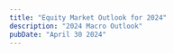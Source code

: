 ```yaml
---
title: "Equity Market Outlook for 2024"
description: "2024 Macro Outlook"
pubDate: "April 30 2024"
---
```


<!-- "The winner takes it all, the loser has to fall" - these are the lyrics of an award winning track by Swedish popgroup ABBA. Ironically, this is exactly what is manifesting in the equities space as we speak. The Magnificent 7 are getting a huge bid while the remaining 400+ laggards of the S&P 500 are left for dead. 

![Ex-Mag7](../../../public/ex-mag7.png)

It outcome really isn't that surprising given that big-tech have tons of cash of their balance sheet, and generate huge FCF that they wouldn't be affected by the large increase in borrowing costs. Besides, the MAG7 valuations are pretty much justified as of now - the strong demand for their AI productivity offerings and their efforts in cutting costs and reallocating capital to their core businesses, translates to increased earnings of their bottom-line. Nvidia($NVDA) being the one selling the pick-axe in a gold rush, has reaped all the benefits. 
The demand for NVIDIA's GPU chips has surged beyond their traditional strongholds in gaming, now penetrating an array of sectors, including data centers, the automotive industry, robotics, industrial digitization, and enterprise GEN-AI solutions. The most cash-rich tech giants such as Meta, Microsoft, Apple, Tesla, X, Tencent, Alibaba, are all procuring NVIDIA GPUs. Notably, Meta, as per CEO Mark Zuckerberg's announcement, [plans to acquire 350k H100 GPUs](https://uk.pcmag.com/ai/150532/zuckerbergs-meta-is-spending-billions-to-buy-350000-nvidia-h100-gpus), amounting to a total capital expenditure of $10.5 billion, which would flow to the top line of Nvidia.

The question to prompt the careful-minded investor is this : In the midst of insurmountable hype and momentum around the equities related to **AI** (of which the underlying mechanisms are simply a combination of mathematics and computation), would it be wise to now hop on the hype-train and ride it out to the rumored promise-land ? Or should the diligent-investor look for stocks that have been **impaired in terms of their price**, of which's downturn was further amplified by the Federal Reserve's quickest tightening cycle in decades, but which fundamentals are sound and have a management team that are diligently executing their turnaround plan to get the impaired parts of the business fixed ? 

The point i'm trying to make is that you don't have to take on all battles for the sake of conflating your ego. You don't have to participate or have an opinion in every hot stock. No one really knows what is the Total Addressable Market of GPUs. If anything, you should be worried when sell-side talking heads, with little to no background in technology, are all talking about "AI" while trying to sell you the new AI ETF their firm has just launched. The beauty of investing in equities is that you could hand-pick your battles, and you would want to pick in a such a way that you have greater odds of winning, and in the unfortunate event of losing, you could withstand the damage and fight for another day.

Hence, the ultimate investing framework, that has stood against the test of time, which is also robust to volatility and tail-events, is simply investing with no leveerage, on 8-16 companies that have limited downside and unlimited upside. Whereby the allocations are sized in a way that in an the extremely unlikely event of one or two bankcruptcies, it would not put you out on a stretcher. 


Cautionary Advised : 
The following is opinion and not advice. Your investment objective, risk-tolerance and timeframe might be different from mine so do consult your financial advisor.

Below I would make the case of the likely breakout of the S&P-500 and the likely broadening of the rally to include the other 400 equities that have been left-for-dead. Before I proceed to explain my stance, here's a little primer on U.S Interest Rates (Fed Funds Rate), and how it is an significant determinant of borrowing costs hence economic activit. Whether business owners are in the mode of expansion or consumers are in the mood of financing their next purchase of high-ticket items is strongly determined by it. 

The FEDs dual-mandate is simply keeping nflation at the ballpark of 2% all while maintaining maximum employment for americans. Throughout 2022-2023 the FED took on the most aggresive interest-rate hiking cycle to curb inflation rising from 0.25% to 5.25%. 

I would then make the case that going forward, the FED has all the tools to pilot a soft-landing given the strong workforce and economy, amplified by a significant boost in productivity driven by Gen-AI capabilities and better global collaboration infrastrucutre given the lockdowns of COVID.

Although the S&P-500 are currently at All-Time Highs, history tells us that it is tough to short new-highs, and the US markets have always broke out ATH resistance over a 3 year window. For the doubtful investor who focuses on the fundamentals and not statistics with a small sample-size. I would also list out the state of the US Economy.

## US Economy Outlook

Inflation measures such as the CPI (Consumer Price Index) and the Core PCE (Personal Consumption Expenditure) are approaching the FED's target rate.

Credit Card Deliquency Rates of 2023 are nowhere near that of the Great Financial Crisis or Pre-Great Financial Crisis era.

Capital on the sidelines are increasing to all time highs. This hints risk-averse than risk-on. Money market fund assets hit a new record high in February as savers and investors continue to pile in :

INSERT IMAGE

My favorite statistic comes from Tom Lee from FundStrat which suggests that in the past 18 elections since 1950 (post WWII), markets tends to perform well in election years, and perform even better there were >10% gains on the indices over the past year.

INSERT IMAGE




## It's not the action, but the expectation


## Recession or continued GDP growth ?

Throughout 2022 - 2024, Global CEOs had been **preparing for a recession that never came**. This is evident in the number of Corporate Transcript mentinos of the term "Operational Efficiency". This means companies are now leaner than ever while maintaining the same or even better output capacity.

![Emphasis on Operational Efficiency](../../../public/cost-cutting.png)

[Layoffs.fyi](https://layoffs.fyi/) tracks layoffs of tech-companies around the world. Notice the clumping of layoffs in 2022 extending to early 2024. The firing bloodbath did not exclusively happen to tech companies but also to other industries partly due to the higher cost of borrowing and simply the instilled fear from sensational news. What isn't shown in this graph is the hiring surge that

![Tech Layoffs.fyi](../../../public/tech-layoffs.png)

With that said, layoffs only show half of the full picture. New jobs are being created is increasing as well shown by the steady unemployment rate remaining below 4%.

We had a technical recession - two subsequent quarters of negative GDP growth, which blew pass everyone's memory.

Productivity growth - the ability of an entity to produce more with the same capital investment inputs and labor - is the primary driver of GDP growth. The productivity growth enabled by the groundbreaking Gen-AI models (think ChatGPT, Gemini) are akin to the Information Technology revolution we had in the 1990s-2010s. The output we are ought to generate will remain and may even exceed despite the reduction in labor inputs.

New jobs were created

We will hence see margins expanding when the E in P/E (Earnings).
are growing, while their fixed-costs have been shrinking.
CEOs were preparing for a recession that never came, hence we will see margin expansion, when the E (earnings) are growing while their cost-basis has shrunked.

Rather, I would advise investors to conduct due diligence on those equities that have lagged behind beause of the Federal Reserve's most aggressive tightening cycle in modern times. Financial markets, ever oscillating between fear and greed, are prone to overexuberance on the upside and overpessimism on the downside. With the potential for monetary policy to turn accommodative as macroeconomic conditions evolve, the risk-reward ratio argues for some measured risk-taking in anticipation of a more constructive backdrop ahead.

Instead, I'm suggesting investors take a deeper look at the laggards - those the casualties of the Federal Reserve's most aggresive tightening cycle in modern times. The Stock Market, just like a pendulum, is ever oscillating between fear and greed. Asset prices tend to overshoot to the upside in exuberance and will overshoot to the downside in the face of uncertainty and pessimism. The ultimate framework is to focus on those names trading at pronounced discounts that maintain robust fundamentals or multiple catalysts that could unlock substantial value. This is especially prudent for rate-sensitive sectors and emerging markets.

The point I'm trying to make is to look for companies that have overshot to the downside and have plenty of catalysts laid out (or what poker players like to call - "many outs"). This is particularly true for companies that fall under the theme of - "Interest Rate Sensitive" and "Emerging Markets". With interest rates expected to fall in the future, investors may want to take on more risk in anticipation of an improving environment.

## Investing Framework

The framework and strategy deployed is - Top Down Bottom Up.

1. From the macro/general-market point of view, is 2024 the time to put on risk or lighten up and go risk-off ?

2. Drill down to sector to find those that would benefit from the macro tailwinds. It would be much better if the sector was previously unfavored to provide a margin of safety during the purchase.

3. Drill down to each individual company within those sectors that are likely to benefit, and perform the due diligence.


## Interest Rates outlook

## Interest Rate Sensitive US Stocks

## Emerging Markets

Looking back into 2023, peak pessimism happened when market participants were unsure of what the terminal interest rates would have to be, for the Federal Reserve to achieve its dual mandate - low and stable inflation (around 2%), with maximum employment.

The Russell 2000 index crashed between July 2023 and November 2023, but quickly bottomed once the Consumer Price Index (CPI) data turned out cooler-than-expected. A lower-interest rate environment will benefit the interest rate sensitive sectors e.g. Consumer Discretionary, Real-Estate, Dividend Stocks etc.

My philosophy is simple, focus on names with the most outs, while having a margin of safety.



The investment thesis is this : 
1) Buy companies that have been temporarily impaired due to mistakes (mismanagement of inventory, F.U.D news, cyclical downturns) and hence marked down and sold at peak pessimism, that will eventually recover. -->
